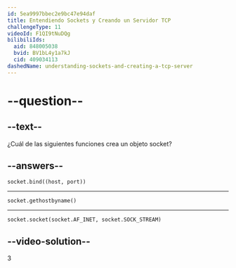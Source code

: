 ```yaml
---
id: 5ea9997bbec2e9bc47e94daf
title: Entendiendo Sockets y Creando un Servidor TCP
challengeType: 11
videoId: F1QI9tNuDQg
bilibiliIds:
  aid: 848005038
  bvid: BV1bL4y1a7kJ
  cid: 409034113
dashedName: understanding-sockets-and-creating-a-tcp-server
---
```


# --question--

## --text--

¿Cuál de las siguientes funciones crea un objeto socket?

## --answers--

`socket.bind((host, port))`

---

`socket.gethostbyname()`

---

`socket.socket(socket.AF_INET, socket.SOCK_STREAM)`

## --video-solution--

3

